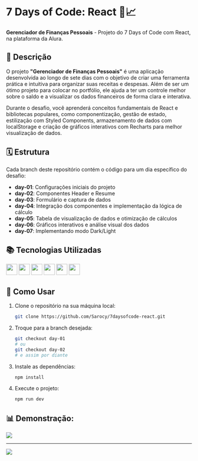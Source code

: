 # 7 Days of Code: React 💸📈

**Gerenciador de Finanças Pessoais** - Projeto do 7 Days of Code com React, na plataforma da Alura.

## 📝 Descrição

O projeto **"Gerenciador de Finanças Pessoais"** é uma aplicação desenvolvida ao longo de sete dias com o objetivo de criar uma ferramenta prática e intuitiva para organizar suas receitas e despesas. Além de ser um ótimo projeto para colocar no portfólio, ele ajuda a ter um controle melhor sobre o saldo e a visualizar os dados financeiros de forma clara e interativa.

Durante o desafio, você aprenderá conceitos fundamentais de React e bibliotecas populares, como componentização, gestão de estado, estilização com Styled Components, armazenamento de dados com localStorage e criação de gráficos interativos com Recharts para melhor visualização de dados.


## 🗓 Estrutura

Cada branch deste repositório contém o código para um dia específico do desafio:

- **day-01**: Configurações iniciais do projeto
- **day-02**: Componentes Header e Resume
- **day-03**: Formulário e captura de dados
- **day-04**: Integração dos componentes e implementação da lógica de cálculo
- **day-05**: Tabela de visualização de dados e otimização de cálculos
- **day-06**: Gráficos interativos e análise visual dos dados
- **day-07**: Implementando modo Dark/Light

## 📚 Tecnologias Utilizadas

<img height="30" src="https://img.shields.io/badge/React-20232A?style=for-the-badge&logo=react&logoColor=61DAFB"> <img height="30" src="https://img.shields.io/badge/Styled--Components-DB7093?style=for-the-badge&logo=styled-components&logoColor=white"> <img height="30" src="https://img.shields.io/badge/Recharts-FFBB28?style=for-the-badge&logo=recharts&logoColor=black"> <img height="30" src="https://img.shields.io/badge/JavaScript-F7DF1E?style=for-the-badge&logo=javascript&logoColor=black"> <img height="30" src="https://img.shields.io/badge/LocalStorage-20232A?style=for-the-badge&logo=googlechrome&logoColor=white"> <img height="30" src="https://img.shields.io/badge/Figma-F24E1E?style=for-the-badge&logo=figma&logoColor=white">

## 🤔 Como Usar

1. Clone o repositório na sua máquina local:
   ```bash
   git clone https://github.com/Sarocy/7daysofcode-react.git
   ```

2. Troque para a branch desejada:
   ```bash
   git checkout day-01
   # ou
   git checkout day-02
   # e assim por diante
   ```

3. Instale as dependências:
   ```bash
   npm install
   ```

4. Execute o projeto:
   ```bash
   npm run dev
   ```

## 📊 Demonstração:

![](https://media3.giphy.com/media/v1.Y2lkPTc5MGI3NjExNm1jYWtsdWFrbjlwNmRvc2R3NjhuYXBydzFjdmpwN2JwYXEwd3pnOCZlcD12MV9pbnRlcm5hbF9naWZfYnlfaWQmY3Q9Zw/u8k4WpkJNHhvAT9Ihj/giphy.gif)

----

![](https://media4.giphy.com/media/v1.Y2lkPTc5MGI3NjExNzJ6YnR1eDd0MTcwbTMzOGZzbWNzbTA0Y3FmbTdwN240N3FlcXFwZSZlcD12MV9pbnRlcm5hbF9naWZfYnlfaWQmY3Q9Zw/TdmKTedWApNF85hpCb/giphy.gif)





